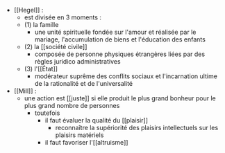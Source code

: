 - [[Hegel]] : 
	- est divisée en 3 moments :
    - (1) la famille
      - une unité spirituelle fondée sur l'amour et réalisée par le mariage, l'accumulation de biens et l'éducation des enfants
    - (2) la [[société civile]]
      - composée de personne physiques étrangères liées par des règles juridico administratives
    - (3) l'[[État]]
      - modérateur suprême des conflits sociaux et l'incarnation ultime de la rationalité et de l'universalité
- [[Mill]] : 
	- une action est [[juste]] si elle produit le plus grand bonheur pour le plus grand nombre de personnes
      - toutefois
        - il faut évaluer la qualité du [[plaisir]]
          - reconnaître la supériorité des plaisirs intellectuels sur les plaisirs matériels
        - il faut favoriser l'[[altruisme]]